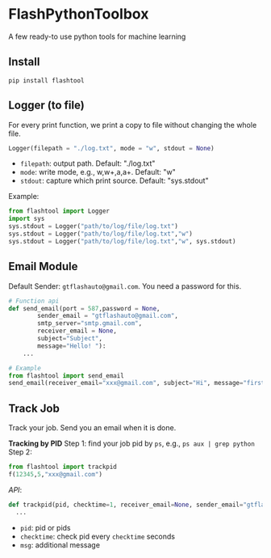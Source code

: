 # FlashPythonToolbox
A few ready-to use python tools for machine learning

## Install
```
pip install flashtool
```

## Logger (to file)
For every print function, we print a copy to file without changing the whole file.

```python
Logger(filepath = "./log.txt", mode = "w", stdout = None)
```
- `filepath`: output path. Default: "./log.txt"
- `mode`: write mode, e.g., w,w+,a,a+. Default: "w"
- `stdout`: capture which print source. Default: "sys.stdout"

Example:
```python
from flashtool import Logger
import sys
sys.stdout = Logger("path/to/log/file/log.txt")
sys.stdout = Logger("path/to/log/file/log.txt","w")
sys.stdout = Logger("path/to/log/file/log.txt","w", sys.stdout)
```

## Email Module

Default Sender: `gtflashauto@gmail.com`. You need a password for this.

```python
# Function api
def send_email(port = 587,password = None,
        sender_email = "gtflashauto@gmail.com",
        smtp_server="smtp.gmail.com",
        receiver_email = None,
        subject="Subject",
        message="Hello! "):
    ...

# Example
from flashtool import send_email
send_email(receiver_email="xxx@gmail.com", subject="Hi", message="first email")
```

## Track Job

Track your job. Send you an email when it is done.

**Tracking by PID**
Step 1: find your job pid by `ps`, e.g., `ps aux | grep python`
Step 2:
```python
from flashtool import trackpid
f(12345,5,"xxx@gmail.com")
```
*API*:
```python
def trackpid(pid, checktime=1, receiver_email=None, sender_email="gtflashauto@gmail.com", msg=""):
  ...
```
- `pid`: pid or pids
- `checktime`: check pid every `checktime` seconds
- `msg`: additional message
